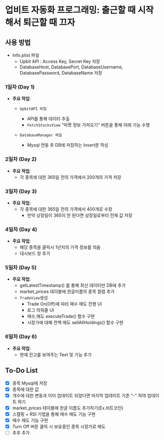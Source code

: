 # 업비트 자동화 프로그래밍: 출근할 때 시작해서 퇴근할 때 끄자

## 사용 방법
  - Info.plist 파일
    - Upbit API : Access Key, Secret Key 저장
    - DatabaseHost, DatabasePort, DatabaseUsername, DatabasePassword, DatabaseName 저장
   

### 1일차 (Day 1)
- **주요 작업**:
  - `UpbitAPI 파일`
    - API를 통해 데이터 추출
    - `FetchStocksView`  "마켓 정보 가져오기" 버튼을 통해 아래 기능 수행
   
  - `DatabaseManager 파일`
    - Mysql 연동 후 DB에 저장하는 Insert문 작성
   
### 2일차 (Day 2)
- **주요 작업**:
  - 각 종목에 대한 365일 전의 가격에서 200개의 가격 저장
 
### 3일차 (Day 3)
- **주요 작업**:
  - 각 종목에 대한 365일 전의 가격에서 400개로 수정
    - 만약 상장일이 365이 안 된다면 상장일로부터 전체 값 저장
   
### 4일차 (Day 4)
- **주요 작업**:
  - 해당 종목을 클릭시 1년치의 가격 정보를 띄움
  - 대시보드 창 추가
 
### 5일차 (Day 5)
- **주요 작업**:
  - getLatestTimestamp() 를 통해 최신 데이터만 DB에 추가
  - market_prices 테이블에 한글이름의 종목 컬럼 추가
  - `TradeView`생성
    - Trade On(Off)에 따라 매수 매도 진행 UI
    - 로그 띄워줄 UI
    - 매수,매도 executeTrade() 함수 구현
    - 시장가에 대해 전액 매도 sellAllHoldings() 함수 구현
   
### 6일차 (Day 6)
- **주요 작업**:
  - 현재 잔고를 보여주는 Text 및 기능 추가

## To-Do List
- [X] 종목 Mysql에 저장
- [X] 종목에 대한 값 
- [X] 개수에 대한 변동과 이미 업데이트 되었다면 마지막 업데이트 기준 "-" 하여 업데이트 하기
- [X] market_prices 테이블에 한글 이름도 추가하기(Ex.비트코인)
- [X] 스캘핑 + RSI 기법을 통해 매수 매도 기능 구현
- [X] 매수 매도 기능 구현
- [X] Turn Off 버튼 클릭 시 보유중인 종목 시장가로 매도
- [ ] 추후 추가
